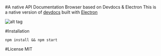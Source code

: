 #A native API Documentation Browser based on Devdocs & Electron
This is a native version of [devdocs](https://github.com/Thibaut/devdocs/) built with [Electron](https://github.com/atom/electron/)

![alt tag](https://raw.githubusercontent.com/kaze13/devdocs-electron/master/screenshot.png)


#Installation
```
npm install && npm start
```
#License
MIT
